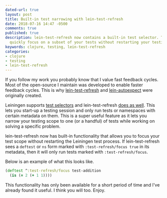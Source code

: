 ```yaml
---
dated-url: true
layout: post
title: Built-in test narrowing with lein-test-refresh
date: 2018-07-16 14:47 -0500
comments: true
published: true
description: lein-test-refresh now contains a built-in test selector. This lets you
  quickly focus on a subset of your tests without restarting your testing process.
keywords: clojure, testing, lein-test-refresh
categories:
- clojure
- testing
- lein-test-refresh
---
```


If you follow my work you probably know that I value fast feedback cycles.
Most of the open-source I maintain was developed to enable faster feedback cycles.
This is why [lein-test-refresh](https://github.com/jakemcc/lein-test-refresh/) and [lein-autoexpect](https://github.com/clojure-expectations/lein-autoexpect) were originally created.


Leiningen supports [test selectors](https://github.com/technomancy/leiningen/blob/master/doc/TUTORIAL.md#tests) and lein-test-refresh [does as well](https://github.com/jakemcc/lein-test-refresh/blob/master/CHANGES.md#040).
This lets you start-up a testing session and only run tests or namespaces with certain metadata on them.
This is a super useful feature as it lets you narrow your testing scope to one (or a handful) of tests while working on solving a specific problem.

lein-test-refresh now has built-in functionality that allows you to focus your test scope without restarting the Leiningen test process.
If lein-test-refresh sees a `deftest` or `ns` form marked with `:test-refresh/focus true` in its metadata, then it will only run tests marked with `:test-refresh/focus`.

Below is an example of what this looks like.

```clojure
(deftest ^:test-refresh/focus test-addition
  (is (= 2 (+ 1 1))))
```

This functionality has only been available for a short period of time and I've already found it useful.
I think you will too.
Enjoy.